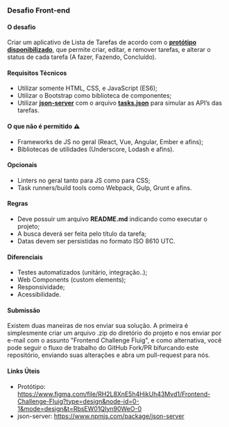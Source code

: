 ### Desafio Front-end

#### O desafio
Criar um aplicativo de Lista de Tarefas de acordo com o [**protótipo disponibilizado**](https://www.figma.com/file/RH2L8XnE5h4HikUh43Mvd1/Frontend-Challenge-Fluig?type=design&node-id=0-1&mode=design&t=RbsEW01QIyn90WeO-0), que permite criar, editar, e remover tarefas, e alterar o status de cada tarefa (A fazer, Fazendo, Concluído).

#### Requisitos Técnicos
- Utilizar somente HTML, CSS, e JavaScript (ES6);
- Utilizar o Bootstrap como biblioteca de componentes;
- Utilizar [**json-server**](https://www.npmjs.com/package/json-server) com o arquivo **[tasks.json](tasks.json)** para simular as API’s das tarefas.

#### O que não é permitido :warning:
- Frameworks de JS no geral (React, Vue, Angular, Ember e afins);
- Bibliotecas de utilidades (Underscore, Lodash e afins).

#### Opcionais
- Linters no geral tanto para JS como para CSS;
- Task runners/build tools como Webpack, Gulp, Grunt e afins.

#### Regras
- Deve possuir um arquivo **README.md** indicando como executar o projeto;
- A busca deverá ser feita pelo título da tarefa;
- Datas devem ser persistidas no formato ISO 8610 UTC.

#### Diferenciais
- Testes automatizados (unitário, integração..);
- Web Components (custom elements);
- Responsividade;
- Acessibilidade.

#### Submissão
Existem duas maneiras de nos enviar sua solução.
A primeira é simplesmente criar um arquivo .zip do diretório do projeto e nos enviar por e-mail com o assunto "Frontend Challenge Fluig", e como alternativa, você pode seguir o fluxo de trabalho do GitHub Fork/PR bifurcando este repositório, enviando suas alterações e abra um pull-request para nós.

#### Links Úteis
- Protótipo: https://www.figma.com/file/RH2L8XnE5h4HikUh43Mvd1/Frontend-Challenge-Fluig?type=design&node-id=0-1&mode=design&t=RbsEW01QIyn90WeO-0
- json-server: https://www.npmjs.com/package/json-server